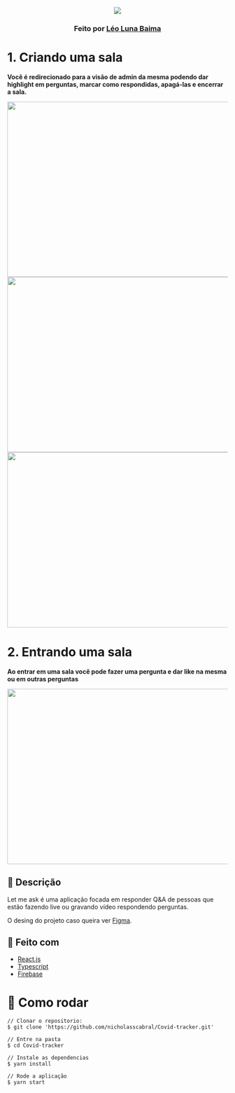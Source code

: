 <p align="center">
  <img src="https://cdn.discordapp.com/attachments/512774464962822152/880529781156892672/logo.png">
</p>

  ### <p align="center">Feito por <a href="https://www.linkedin.com/in/léo-luna-baima-0415b0183/" target="_blank">Léo Luna Baima</a></p> 


# 1. Criando uma sala 
<p><b>Você é redirecionado para a visão de admin da mesma podendo dar highlight em perguntas, marcar como respondidas, apagá-las e encerrar a sala.</b></p>
<p align="center">
  <img src="https://cdn.discordapp.com/attachments/512774464962822152/880523963925663764/1CreateRoom.gif" width="800" height="400"/>
  <img src="https://cdn.discordapp.com/attachments/512774464962822152/880523975854280734/2Admin.gif" width="800" height="400"/>
  <img src="https://cdn.discordapp.com/attachments/512774464962822152/880528002784571432/2021-08-26-16-02-38.gif" width="800" height="400"/>
</p>

# 2. Entrando uma sala
<p><b>Ao entrar em uma sala você pode fazer uma pergunta e dar like na mesma ou em outras perguntas</b></p>
<p align="center">
  <img src="https://cdn.discordapp.com/attachments/512774464962822152/880523984230305812/3User.gif" width="800" height="400"/>
</p>

## :pushpin: Descrição
<p>Let me ask é uma aplicação focada em responder Q&A de pessoas que estão fazendo live ou gravando vídeo respondendo perguntas.</p>
  <p>O desing do projeto caso queira ver <a href="https://www.figma.com/file/FrIBhZziGqyMZJ8mzV7es8/Letmeask?node-id=0%3A1">Figma</a>.</p>

## :construction_worker: Feito com
<ul>
    <li><a href="https://pt-br.reactjs.org/">React.js</a></li>
    <li><a href="https://www.typescriptlang.org">Typescript</a></li>
  <li><a href="https://firebase.google.com">Firebase</a></li>
</ul>

# :triangular_flag_on_post: Como rodar 

``` 
// Clonar o repositorio:
$ git clone 'https://github.com/nicholasscabral/Covid-tracker.git'

// Entre na pasta
$ cd Covid-tracker

// Instale as dependencias
$ yarn install

// Rode a aplicação
$ yarn start

```
